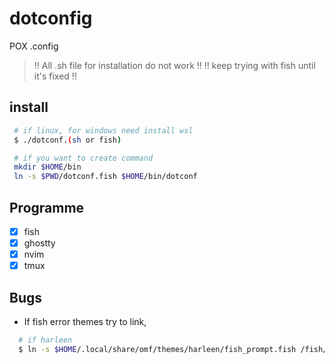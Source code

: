 # dotconfig

POX .config

> !! All .sh file for installation do not work !!
> !! keep trying with fish until it's fixed !!

## install

```bash
 # if linux, for windows need install wsl
 $ ./dotconf.(sh or fish)

 # if you want to create command
 mkdir $HOME/bin
 ln -s $PWD/dotconf.fish $HOME/bin/dotconf
```

## Programme

  - [x] fish
  - [x] ghostty
  - [x] nvim
  - [x] tmux

## Bugs

* If fish error themes try to link,
```bash
  # if harleen 
  $ ln -s $HOME/.local/share/omf/themes/harleen/fish_prompt.fish /fish/functions
```
